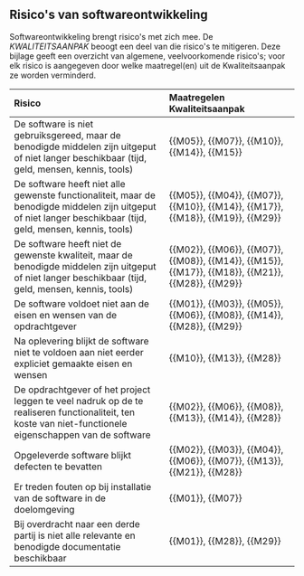 ## Risico's van softwareontwikkeling

Softwareontwikkeling brengt risico's met zich mee. De $KWALITEITSAANPAK$ beoogt een deel van die risico's te mitigeren. Deze bijlage geeft een overzicht van algemene, veelvoorkomende risico's; voor elk risico is aangegeven door welke maatregel(en) uit de Kwaliteitsaanpak ze worden verminderd.

| Risico | Maatregelen Kwaliteitsaanpak |
|:-----|:------------|
| De software is niet gebruiksgereed, maar de benodigde middelen zijn uitgeput of niet langer beschikbaar (tijd, geld, mensen, kennis, tools) | {{M05}}, {{M07}}, {{M10}}, {{M14}}, {{M15}} |
| De software heeft niet alle gewenste functionaliteit, maar de benodigde middelen zijn uitgeput of niet langer beschikbaar (tijd, geld, mensen, kennis, tools) | {{M05}}, {{M04}}, {{M07}}, {{M10}}, {{M14}}, {{M17}}, {{M18}}, {{M19}}, {{M29}} |
| De software heeft niet de gewenste kwaliteit, maar de benodigde middelen zijn uitgeput of niet langer beschikbaar (tijd, geld, mensen, kennis, tools) | {{M02}}, {{M06}}, {{M07}}, {{M08}}, {{M14}}, {{M15}}, {{M17}}, {{M18}}, {{M21}}, {{M28}}, {{M29}} |
| De software voldoet niet aan de eisen en wensen van de opdrachtgever | {{M01}}, {{M03}}, {{M05}}, {{M06}}, {{M08}}, {{M14}}, {{M28}}, {{M29}} |
| Na oplevering blijkt de software niet te voldoen aan niet eerder expliciet gemaakte eisen en wensen | {{M10}}, {{M13}}, {{M28}} |
| De opdrachtgever of het project leggen te veel nadruk op de te realiseren functionaliteit, ten koste van niet-functionele eigenschappen van de software | {{M02}}, {{M06}}, {{M08}}, {{M13}}, {{M14}}, {{M28}} |
| Opgeleverde software blijkt defecten te bevatten | {{M02}}, {{M03}}, {{M04}}, {{M06}}, {{M07}}, {{M13}}, {{M21}}, {{M28}} |
| Er treden fouten op bij installatie van de software in de doelomgeving | {{M01}}, {{M07}} |
| Bij overdracht naar een derde partij is niet alle relevante en benodigde documentatie beschikbaar | {{M01}}, {{M28}}, {{M29}} |
